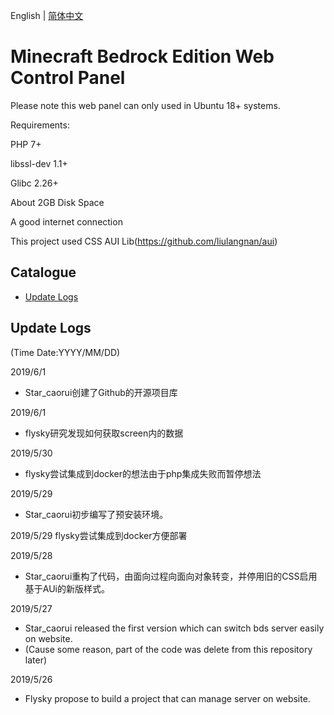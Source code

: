 English | [简体中文](https://github.com/CNflysky/MCBE-Web-Control-Panel/blob/master/README_zh.md)

Minecraft Bedrock Edition Web Control Panel
======
Please note this web panel can only used in Ubuntu 18+ systems.

Requirements:

PHP 7+

libssl-dev 1.1+

Glibc 2.26+

About 2GB Disk Space

A good internet connection

This project used CSS AUI Lib(https://github.com/liulangnan/aui)  

## Catalogue
* [Update Logs](#Update_Logs)

## Update Logs
(Time Date:YYYY/MM/DD)

2019/6/1
* Star_caorui创建了Github的开源项目库

2019/6/1
* flysky研究发现如何获取screen内的数据

2019/5/30
* flysky尝试集成到docker的想法由于php集成失败而暂停想法

2019/5/29
* Star_caorui初步编写了预安装环境。

2019/5/29
flysky尝试集成到docker方便部署

2019/5/28
* Star_caorui重构了代码，由面向过程向面向对象转变，并停用旧的CSS启用基于AUi的新版样式。

2019/5/27 
* Star_caorui released the first version which can switch bds server easily on website.
* (Cause some reason, part of the code was delete from this repository later)

2019/5/26
* Flysky propose to build a project that can manage server on website.

